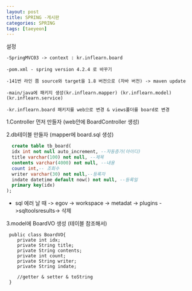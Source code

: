 ```yaml
---
layout: post
title: SPRING -게시판 
categories: SPRING
tags: [taeyeon]
---
```


설정
```
-SpringMVC03 -> context : kr.inflearn.board 

-pom.xml - spring version 4.2.4 로 바꾸기

-141번 라인 쯤 source와 target을 1.8 버전으로 (자바 버전) -> maven update

-main/java에 패키지 생성(kr.inflearn.mapper) (kr.inflearn.model) (kr.inflearn.service)

-kr.inflearn.board 패키지를 web으로 변경 & views폴더를 board로 변경
```

1.Controller 먼저 만들자 (web안에 BoardController 생성)

2.db테이블 만들자 (mapper에 board.sql 생성)

```sql
  create table tb_board( 
  idx int not null auto_increment, --자동증가(아이디)
  title varchar(100) not null, --제목
  contents varchar(4000) not null, --내용
  count int,-- 조회수
  writer varchar(30) not null,--등록자
  indate datetime default now() not null, --등록일
  primary key(idx)
);
```
* sql 에러 날 때 -> egov -> workspace -> metadat -> plugins ->sqltoolsresults-> 삭제

3.model에 BoardVO 생성 (테이블 참조해서)
```1=java
 public class BoardVO{
    private int idx;
    private String title;
    private String contents;
    private int count;
    private String writer;
    private String indate;
    
    //getter & setter & toString
 }
```




